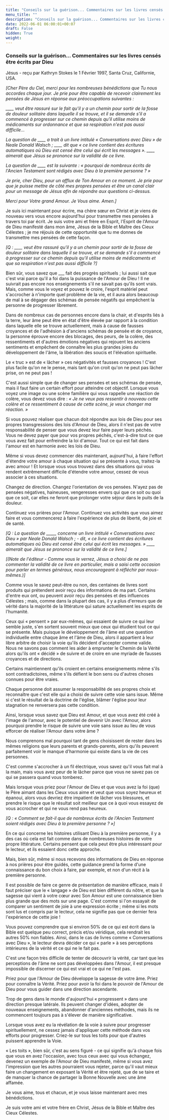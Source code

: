 ```yaml
---
title: "Conseils sur la guérison... Commentaires sur les livres censés être écrits par Dieu"
menu_title: ""
description: "Conseils sur la guérison... Commentaires sur les livres censés être écrits par Dieu"
date: 2022-06-01 06:00:01+00:07
draft: False
hidden: True
weight:
---
```

### Conseils sur la guérison... Commentaires sur les livres censés être écrits par Dieu

Jésus - reçu par Kathryn Stokes le 1 Février 1997, Santa Cruz, Californie, USA.

*[Cher Père du Ciel, merci pour les nombreuses bénédictions que Tu nous accordes chaque jour. Je prie pour être capable de recevoir clairement les pensées de Jésus en réponse aux préoccupations suivantes :*

*____ veut être rassuré sur le fait qu'il y a un chemin pour sortir de la fosse de douleur solitaire dans laquelle il se trouve, et il se demande s'il a commencé à progresser sur ce chemin depuis qu'il utilise moins de médicaments sur ordonnance et que sa respiration n'est pas aussi difficile...*

*La question de ____ a trait à un livre intitulé « Conversations avec Dieu » de Neale Donald Walsch ; ____ dit que « ce livre contient des écritures automatiques où Dieu est censé être celui qui écrit les messages ». ____ aimerait que Jésus se prononce sur la validité de ce livre.*

*La question de ____ est la suivante : « pourquoi de nombreux écrits de l'Ancien Testament sont rédigés avec Dieu à la première personne ? »*

*Je prie, cher Dieu, pour un afflux de Ton Amour en ce moment. Je prie pour que je puisse mettre de côté mes propres pensées et être un canal clair pour un message de Jésus afin de répondre aux questions ci-dessus.*

*Merci pour Votre grand Amour. Je Vous aime. Amen.]*

Je suis ici maintenant pour écrire, ma chère sœur en Christ et je viens de nouveau vers vous encore aujourd'hui pour transmettre mes pensées à travers toi par écrit.  Je suis votre ami et frère en Esprit, l'Esprit de l'Amour de Dieu manifesté dans mon âme, Jésus de la Bible et Maître des Cieux Célestes ; je me réjouis de cette opportunité que tu me donnes de transmettre mes pensées de cette façon.

*[Q : ____ veut être rassuré qu'il y a un chemin pour sortir de la fosse de douleur solitaire dans laquelle il se trouve, et se demande s'il a commencé à progresser sur ce chemin depuis qu'il utilise moins de médicaments et que sa respiration n'est pas aussi difficile ?]*

Bien sûr, vous savez que ___ fait des progrès spirituels ; lui aussi sait que c'est vrai parce qu'il a foi dans la puissance de l'Amour de Dieu ! Il ne suivrait pas encore nos enseignements s'il ne savait pas qu'ils sont vrais. Mais, comme vous le voyez et pouvez le croire, l'esprit matériel peut s'accrocher à n'importe quel problème de la vie, et il aura alors beaucoup de mal à se dégager des schémas de pensée négatifs qui empêchent la personne de progresser librement.

Dans de nombreux cas de personnes encore dans la chair, et d'esprits liés à la terre, leur âme peut être en état d'être élevée par rapport à la condition dans laquelle elle se trouve actuellement, mais à cause de fausses croyances et de l'adhésion à d'anciens schémas de pensée et de croyance, la personne éprouve encore des blocages, des peurs, de la colère, des ressentiments et d'autres émotions négatives qui rejouent les anciens sentiments et empêchent de connaître les plus grandes joies du développement de l'âme, la libération des soucis et l'élévation spirituelle.

Le « truc » est de « lâcher » ces négativités et fausses croyances ! C'est plus facile qu'on ne le pense, mais tant qu'on croit qu'on ne peut pas lâcher prise, on ne peut pas !

C'est aussi simple que de changer ses pensées et ses schémas de pensée, mais il faut faire un certain effort pour atteindre cet objectif. Lorsque vous voyez une image ou une scène familière qui vous rappelle une réaction de colère, vous devez vous dire : *« Je ne veux pas ressentir à nouveau cette colère et ce ressentiment à cause de cette scène, je veux changer ma réaction. »*

Si vous pouvez réaliser que chacun doit répondre aux lois de Dieu pour ses propres transgressions des lois d'Amour de Dieu, alors il n'est pas de votre responsabilité de penser que vous devez leur faire payer leurs péchés. Vous ne devez payer que pour vos propres péchés, c'est-à-dire tout ce que vous avez fait pour enfreindre la loi d'amour. Tout ce qui est fait dans l'amour est en harmonie avec les lois de Dieu.

Même si vous devez commencer dès maintenant, aujourd'hui, à faire l'effort d'étendre votre amour à chaque situation qui se présente à vous, traitez-la avec amour ! Et lorsque vous vous trouvez dans des situations qui vous rendent extrêmement difficile d'étendre votre amour, cessez de vous associer à ces situations.

Changez de direction. Changez l'orientation de vos pensées. N'ayez pas de pensées négatives, haineuses, vengeresses envers qui que ce soit ou quoi que ce soit, car elles ne feront que prolonger votre séjour dans le puits de la douleur.

Continuez vos prières pour l'Amour. Continuez vos activités que vous aimez faire et vous commencerez à faire l'expérience de plus de liberté, de joie et de santé.

*[Q : La question de _____ concerne un livre intitulé « Conversations avec Dieu » par Neale Donald Walsch ; - dit, « ce livre contient des écritures automatiques où Dieu est censé être celui qui écrit les messages. » ____ aimerait que Jésus se prononce sur la validité de ce livre.]*

*[(Note de l'éditeur - Comme vous le verrez, Jésus a choisi de ne pas commenter la validité de ce livre en particulier, mais a saisi cette occasion pour parler en termes généraux, nous encourageant à réfléchir par nous-mêmes.)]*

Comme vous le savez peut-être ou non, des centaines de livres sont produits qui prétendent avoir reçu des informations de ma part. Certains d'entre eux ont, ou peuvent avoir reçu des pensées et des influences Célestes ; mais, comme dans la plupart des cas, il y a plus d'erreurs que de vérité dans la majorité de la littérature qui sature actuellement les esprits de l'humanité.

Ceux qui « pensent » par eux-mêmes, qui essaient de suivre ce qui leur semble juste, s'en sortent souvent mieux que ceux qui étudient tout ce qui se présente. Mais puisque le développement de l'âme est une question individuelle entre chaque âme et l'âme de Dieu, alors il appartient à leur libre arbitre de choisir la voie qu'ils décident d'accepter comme valide. Nous ne savons pas comment les aider à emprunter le Chemin de la Vérité alors qu'ils ont « décidé » de suivre et de croire en une myriade de fausses croyances et de directions.

Certains maintiennent qu'ils croient en certains enseignements même s'ils sont contradictoires, même s'ils défient le bon sens ou d'autres choses connues pour être vraies.

Chaque personne doit assumer la responsabilité de ses propres choix et reconnaître que c'est elle qui a choisi de suivre cette voie sans issue. Même si c'est le résultat de la doctrine de l'église, blâmer l'église pour leur stagnation ne renversera pas cette condition.

Ainsi, lorsque vous savez que Dieu est Amour, et que vous avez été créé à l'image de l'amour, avec le potentiel de devenir Un avec l'Amour, alors pourquoi prendre le risque de suivre une voie sans issue au lieu de vous efforcer de réaliser l'Amour dans votre âme ?

Nous comprenons mal pourquoi tant de gens choisissent de rester dans les mêmes religions que leurs parents et grands-parents, alors qu'ils peuvent parfaitement voir le manque d'harmonie qui existe dans la vie de ces personnes.

C'est comme s'accrocher à un fil électrique, vous savez qu'il vous fait mal à la main, mais vous avez peur de le lâcher parce que vous ne savez pas ce qui se passera quand vous tomberez.

Mais lorsque vous priez pour l'Amour de Dieu et que vous avez la foi (que) le Père aimant dans les Cieux vous aime et veut que vous soyez heureux et épanoui, alors vous devriez être impatient de lâcher vos blessures, et prendre le risque que le résultat soit meilleur que ce à quoi vous essayez de vous accrocher et qui ne vous rend pas heureux.

*[Q : « Comment se fait-il que de nombreux écrits de l'Ancien Testament soient rédigés avec Dieu à la première personne ? »]*

En ce qui concerne les histoires utilisant Dieu à la première personne, il y a des cas où cela est fait comme dans de nombreuses histoires de votre propre littérature. Certains pensent que cela peut être plus intéressant pour le lecteur, et ils essaient donc cette approche.

Mais, bien sûr, même si nous recevons des informations de Dieu en réponse à nos prières pour être guidés, cette guidance prend la forme d'une connaissance du bon choix à faire, par exemple, et non d'un récit à la première personne.

Il est possible de faire ce genre de présentation de manière efficace, mais il faut préciser que le « langage » de Dieu est bien différent du nôtre, et que la sagesse qui vient à votre cœur avec Son Amour est une connaissance bien plus grande que des mots sur une page. C'est comme si l'on essayait de comparer un sentiment de joie à une expression écrite ; même si les mots sont lus et compris par le lecteur, cela ne signifie pas que ce dernier fera l'expérience de cette joie !

Vous pouvez comprendre que si environ 50% de ce qui est écrit dans la Bible est quelque peu correct, précis et/ou véridique, cela rendrait les autres 50% non fiables. Ainsi, dans le cas de livres comme « Conversations avec Dieu », le lecteur devra décider ce qui « parle » à ses perceptions intérieures de la vérité et ce qui ne le fait pas.

C'est une façon très difficile de tenter de découvrir la vérité, car tant que les perceptions de l'âme ne sont pas développées dans l'Amour, il est presque impossible de discerner ce qui est vrai et ce qui ne l'est pas.

Priez pour que l'Amour de Dieu développe la sagesse de votre âme. Priez pour connaître la Vérité. Priez pour avoir la foi dans le pouvoir de l'Amour de Dieu pour vous guider dans une direction ascendante.

Trop de gens dans le monde d'aujourd'hui « progressent » dans une direction presque latérale. Ils peuvent changer d'idées, adopter de nouveaux enseignements, abandonner d'anciennes méthodes, mais ils ne commencent toujours pas à s'élever de manière significative.

Lorsque vous avez eu la révélation de la voie à suivre pour progresser spirituellement, ne cessez jamais d'appliquer cette méthode dans vos efforts pour progresser. Criez-le sur tous les toits pour que d'autres puissent apprendre la Voie.

« Les toits », bien sûr, c'est au sens figuré - ce qui signifie qu'à chaque fois que vous en avez l'occasion, avec tous ceux avec qui vous échangez, devenez un exemple de l'Amour de Dieu manifesté, même si vous avez l'impression que les autres pourraient vous rejeter, parce qu'il vaut mieux faire un changement en exposant la Vérité et être rejeté, que de se taire et de manquer la chance de partager la Bonne Nouvelle avec une âme affamée.

Je vous aime, tous et chacun, et je vous laisse maintenant avec mes bénédictions.

Je suis votre ami et votre frère en Christ, Jésus de la Bible et Maître des Cieux Célestes.
